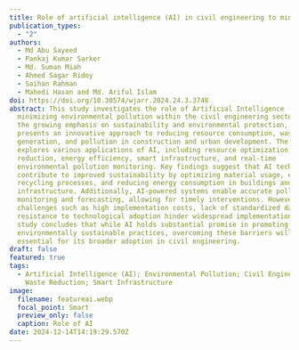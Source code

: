 ```yaml
---
title: Role of artificial intelligence (AI) in civil engineering to minimize environment pollution
publication_types:
  - "2"
authors:
  - Md Abu Sayeed
  - Pankaj Kumar Sarker
  - Md. Suman Miah
  - Ahmed Sagar Ridoy
  - Saihan Rahman
  - Mahedi Hasan and Md. Ariful Islam
doi: https://doi.org/10.30574/wjarr.2024.24.3.3748
abstract: This study investigates the role of Artificial Intelligence (AI) in
  minimizing environmental pollution within the civil engineering sectors. With
  the growing emphasis on sustainability and environmental protection, AI
  presents an innovative approach to reducing resource consumption, waste
  generation, and pollution in construction and urban development. The research
  explores various applications of AI, including resource optimization, waste
  reduction, energy efficiency, smart infrastructure, and real-time
  environmental pollution monitoring. Key findings suggest that AI technologies
  contribute to improved sustainability by optimizing material usage, enhancing
  recycling processes, and reducing energy consumption in buildings and
  infrastructure. Additionally, AI-powered systems enable accurate pollution
  monitoring and forecasting, allowing for timely interventions. However,
  challenges such as high implementation costs, lack of standardized data, and
  resistance to technological adoption hinder widespread implementation. The
  study concludes that while AI holds substantial promise in promoting
  environmentally sustainable practices, overcoming these barriers will be
  essential for its broader adoption in civil engineering.
draft: false
featured: true
tags:
  - Artificial Intelligence (AI); Environmental Pollution; Civil Engineering;
    Waste Reduction; Smart Infrastructure
image:
  filename: featureai.webp
  focal_point: Smart
  preview_only: false
  caption: Role of AI
date: 2024-12-14T14:19:29.570Z
---
```

